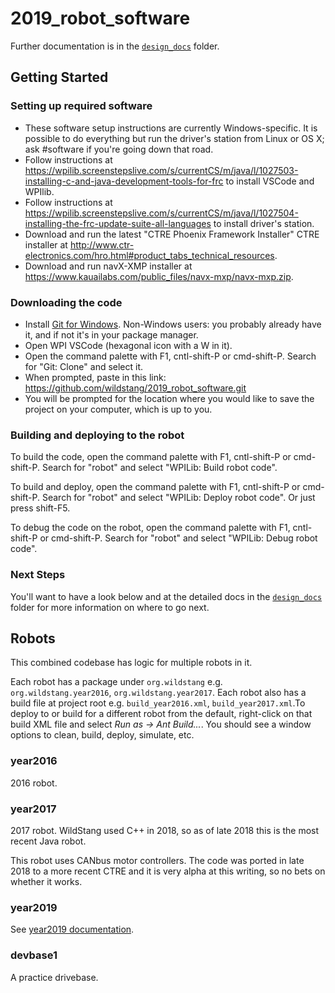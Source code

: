 # 2019_robot_software

Further documentation is in the [`design_docs`](design_docs/) folder.

## Getting Started
### Setting up required software
*  These software setup instructions are currently Windows-specific. It is possible to do everything but run the driver's station from Linux or OS X; ask #software if you're going down that road.
*  Follow instructions at https://wpilib.screenstepslive.com/s/currentCS/m/java/l/1027503-installing-c-and-java-development-tools-for-frc to install VSCode and WPIlib.
*  Follow instructions at https://wpilib.screenstepslive.com/s/currentCS/m/java/l/1027504-installing-the-frc-update-suite-all-languages to install driver's station.
*  Download and run the latest "CTRE Phoenix Framework Installer" CTRE installer at http://www.ctr-electronics.com/hro.html#product_tabs_technical_resources.
*  Download and run navX-XMP installer at https://www.kauailabs.com/public_files/navx-mxp/navx-mxp.zip. 
### Downloading the code
*  Install [Git for Windows](https://gitforwindows.org). Non-Windows users: you probably already have it, and if not it's in your package manager.
*  Open WPI VSCode (hexagonal icon with a W in it).
*  Open the command palette with F1, cntl-shift-P or cmd-shift-P. Search for "Git: Clone" and select it.
*  When prompted, paste in this link: https://github.com/wildstang/2019_robot_software.git
*  You will be prompted for the location where you would like to save the project on your computer, which is up to you.
### Building and deploying to the robot
To build the code, open the command palette with F1, cntl-shift-P or cmd-shift-P. Search for "robot" and select "WPILib: Build robot code".

To build and deploy, open the command palette with F1, cntl-shift-P or cmd-shift-P. Search for "robot" and select "WPILib: Deploy robot code". Or just press shift-F5.

To debug the code on the robot, open the command palette with F1, cntl-shift-P or cmd-shift-P. Search for "robot" and select "WPILib: Debug robot code".

### Next Steps
You'll want to have a look below and at the detailed docs in the
[`design_docs`](design_docs/) folder for more information on where to go next.

## Robots
This combined codebase has logic for multiple robots in it. 

Each robot has a package under `org.wildstang` e.g. `org.wildstang.year2016`, `org.wildstang.year2017`. Each robot also has a build file at project root e.g. `build_year2016.xml`, `build_year2017.xml`.To deploy to or build for a different robot from the default, right-click on that build XML file and select *Run as -> Ant Build...*. You should see a window options to clean, build, deploy, simulate, etc.

### year2016
2016 robot.

### year2017
2017 robot. WildStang used C++ in 2018, so as of late 2018 this is the most recent Java robot.

This robot uses CANbus motor controllers. The code was ported in late 2018 to a more recent CTRE and it is very alpha at this writing, so no bets on whether it works.

### year2019
See [year2019 documentation](design_docs/year2019/README.md).

### devbase1
A practice drivebase.
